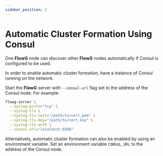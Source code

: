 ```yaml
---
sidebar_position: 2
---
```


# Automatic Cluster Formation Using Consul

One **FlowG** node can discover other **FlowG** nodes automatically if Consul is configured to be used.

In order to enable automatic cluster formation, have a instance of Consul running on the network.

Start the **FlowG** server with `--consul-url` flag set to the address of the Consul node. For example:

```bash
flowg-server \
  --syslog-proto="tcp" \
  --syslog-tls \
  --syslog-tls-cert="/path/to/cert.pem" \
  --syslog-tls-key="/path/to/cert.key" \
  --syslog-tls-auth \
  --consul-url="localhost:8500"
```

Alternatively, automatic cluster formation can also be enabled by using an environment variable. Set an environment variable `CONSUL_URL` to the address of the Consul node.
